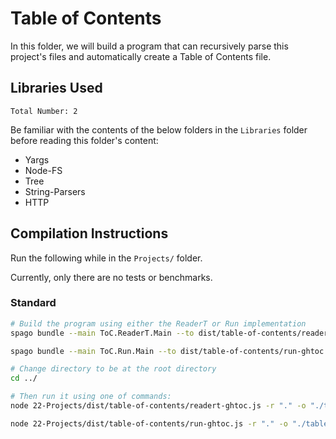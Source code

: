 # Table of Contents

In this folder, we will build a program that can recursively parse this project's files and automatically create a Table of Contents file.

## Libraries Used

`Total Number: 2`

Be familiar with the contents of the below folders in the `Libraries` folder before reading this folder's content:
- Yargs
- Node-FS
- Tree
- String-Parsers
- HTTP

## Compilation Instructions

Run the following while in the `Projects/` folder.

Currently, only there are no tests or benchmarks.

### Standard

```bash
# Build the program using either the ReaderT or Run implementation
spago bundle --main ToC.ReaderT.Main --to dist/table-of-contents/readert-ghtoc.js

spago bundle --main ToC.Run.Main --to dist/table-of-contents/run-ghtoc.js

# Change directory to be at the root directory
cd ../

# Then run it using one of commands:
node 22-Projects/dist/table-of-contents/readert-ghtoc.js -r "." -o "./table-of-contents.md" --log-level "info"

node 22-Projects/dist/table-of-contents/run-ghtoc.js -r "." -o "./table-of-contents.md" --log-level "info"
```
